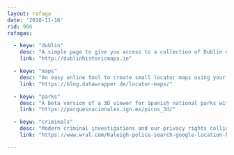 ```yaml
---
layout: rafaga
date: '2018-11-16'
rid: 986
rafagas:

  - keyw: "dublin"
    desc: "A simple page to give you access to a collection of Dublin old maps and basic associated metadata"
    link: "http://dublinhistoricmaps.ie"

  - keyw: "maps"
    desc: "An easy online tool to create small locator maps using your data, in just four steps and with custom basemaps"
    link: "https://blog.datawrapper.de/locator-maps/"

  - keyw: "parks"
    desc: "A beta version of a 3D viewer for Spanish national parks with augmented data from Picos de Europa area"
    link: "https://parquesnacionales.ign.es/picos_3d/"

  - keyw: "criminals"
    desc: "Modern criminal investigations and our privacy rights collide when crimes can be solved using our location history gathered by Google from our smartphones"
    link: "https://www.wral.com/Raleigh-police-search-google-location-history/17377435/"

---
```

